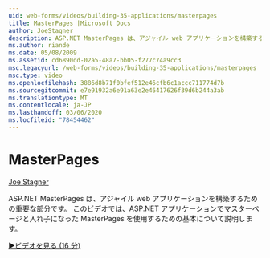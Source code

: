 ```yaml
---
uid: web-forms/videos/building-35-applications/masterpages
title: MasterPages |Microsoft Docs
author: JoeStagner
description: ASP.NET MasterPages は、アジャイル web アプリケーションを構築するための重要な部分です。 このビデオでは、マスターページと入れ子になった MasterPages の使用の基本について説明します。
ms.author: riande
ms.date: 05/08/2009
ms.assetid: cd6890dd-02a5-48a7-bb05-f277c74a9cc3
msc.legacyurl: /web-forms/videos/building-35-applications/masterpages
msc.type: video
ms.openlocfilehash: 3886d8b71f0bfef512e46cfb6c1accc711774d7b
ms.sourcegitcommit: e7e91932a6e91a63e2e46417626f39d6b244a3ab
ms.translationtype: MT
ms.contentlocale: ja-JP
ms.lasthandoff: 03/06/2020
ms.locfileid: "78454462"
---
```

# <a name="masterpages"></a>MasterPages

[Joe Stagner](https://github.com/JoeStagner)

ASP.NET MasterPages は、アジャイル web アプリケーションを構築するための重要な部分です。 このビデオでは、ASP.NET アプリケーションでマスターページと入れ子になった MasterPages を使用するための基本について説明します。

[&#9654;ビデオを見る (16 分)](https://channel9.msdn.com/Blogs/ASP-NET-Site-Videos/masterpages)
